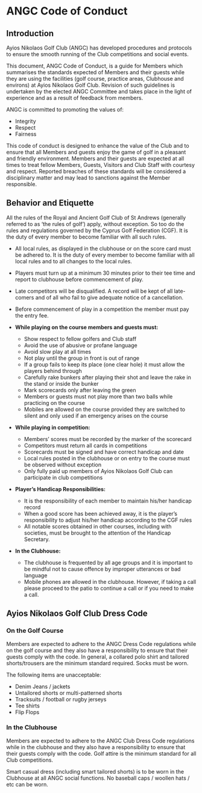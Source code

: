 ﻿# ANGC Code of Conduct

## Introduction

Ayios Nikolaos Golf Club (ANGC) has developed procedures and protocols to ensure the smooth running of the Club competitions and social events.

This document, ANGC Code of Conduct, is a guide for Members which summarises the standards expected of Members and their guests while they are using the facilities (golf course, practice areas, Clubhouse and environs) at Ayios Nikolaos Golf Club. Revision of such guidelines is undertaken by the elected ANGC Committee and takes place in the light of experience and as a result of feedback from members.

ANGC is committed to promoting the values of: 
* Integrity
* Respect
* Fairness 

This code of conduct is designed to enhance the value of the Club and to ensure that all Members and guests enjoy the game of golf in a pleasant and friendly environment. Members and their guests are expected at all times to treat fellow Members, Guests, Visitors and Club Staff with courtesy and respect. Reported breaches of these standards will be considered a disciplinary matter and may lead to sanctions against the Member responsible.

## Behavior and Etiquette

All the rules of the Royal and Ancient Golf Club of St Andrews (generally referred to as ‘the rules of golf’) apply, without exception. So too do the rules and regulations governed by the Cyprus Golf Federation (CGF). It is the duty of every member to become familiar with all such rules. 

* All local rules, as displayed in the clubhouse or on the score card must be adhered to. It is the duty of every member to become familiar with all local rules and to all changes to the local rules. 

* Players must turn up at a minimum 30 minutes prior to their tee time and report to clubhouse before commencement of play. 

* Late competitors will be disqualified. A record will be kept of all late-comers and of all who fail to give adequate notice of a cancellation. 

* Before commencement of play in a competition the member must pay the entry fee.

* **While playing on the course members and guests must:** 
  - Show respect to fellow golfers and Club staff
  - Avoid the use of abusive or profane language
  - Avoid slow play at all times
  - Not play until the group in front is out of range
  - If a group fails to keep its place (one clear hole) it must allow the players behind through
  - Carefully rake bunkers after playing their shot and leave the rake in the stand or inside the bunker
  - Mark scorecards only after leaving the green
  - Members or guests must not play more than two balls while practicing on the course
  - Mobiles are allowed on the course provided they are switched to silent and only used if an emergency arises on the course

* **While playing in competition:**
  - Members’ scores must be recorded by the marker of the scorecard
  - Competitors must return all cards in competitions
  - Scorecards must be signed and have correct handicap and date
  - Local rules posted in the clubhouse or on entry to the course must be observed without exception
  - Only fully paid up members of Ayios Nikolaos Golf Club can participate in club competitions 

* **Player’s Handicap Responsibilities:**
  - It is the responsibility of each member to maintain his/her handicap record
  - When a good score has been achieved away, it is the player’s responsibility to adjust his/her handicap according to the CGF rules
  - All notable scores obtained in other courses, including with societies, must be brought to the attention of the Handicap Secretary. 

* **In the Clubhouse:**

  - The clubhouse is frequented by all age groups and it is important to be mindful not to cause offence by improper utterances or bad language
  - Mobile phones are allowed in the clubhouse. However, if taking a call please proceed to the patio to continue a call or if you need to make a call. 


## Ayios Nikolaos Golf Club Dress Code 
 
### On the Golf Course

Members are expected to adhere to the ANGC Dress Code regulations while on the golf course and they also have a responsibility to ensure that their guests comply with the code. In general, a collared polo shirt and tailored shorts/trousers are the minimum standard required. Socks must be worn.

The following items are unacceptable: 

* Denim Jeans / jackets
* Untailored shorts or multi-patterned shorts
* Tracksuits / football or rugby jerseys
* Tee shirts 
* Flip Flops

### In the Clubhouse

Members are expected to adhere to the ANGC Club Dress Code regulations while in the clubhouse and they also have a responsibility to ensure that their guests comply with the code. Golf attire is the minimum standard for all Club competitions.

Smart casual dress (including smart tailored shorts) is to be worn in the Clubhouse at all ANGC social functions. No baseball caps / woollen hats / etc can be worn. 


